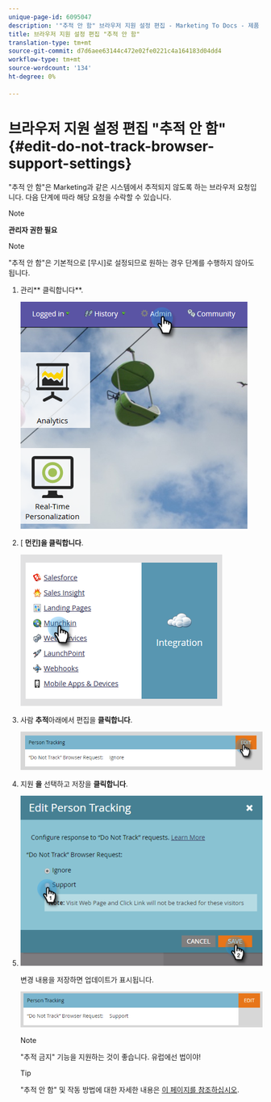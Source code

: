 ```yaml
---
unique-page-id: 6095047
description: '"추적 안 함" 브라우저 지원 설정 편집 - Marketing To Docs - 제품 설명서'
title: 브라우저 지원 설정 편집 "추적 안 함"
translation-type: tm+mt
source-git-commit: d7d6aee63144c472e02fe0221c4a164183d04dd4
workflow-type: tm+mt
source-wordcount: '134'
ht-degree: 0%

---
```



# 브라우저 지원 설정 편집 &quot;추적 안 함&quot; {#edit-do-not-track-browser-support-settings}

&quot;추적 안 함&quot;은 Marketing과 같은 시스템에서 추적되지 않도록 하는 브라우저 요청입니다. 다음 단계에 따라 해당 요청을 수락할 수 있습니다.

>[!NOTE]
>
>**관리자 권한 필요**

>[!NOTE]
>
>&quot;추적 안 함&quot;은 기본적으로 [무시]로 설정되므로 원하는 경우 단계를 수행하지 않아도 됩니다.

1. 관리** 클릭합니다**.

   ![](assets/one.png)

1. [ **먼킨]을 클릭합니다**.

   ![](assets/two.png)

1. 사람 **추적**&#x200B;아래에서 편집을 **클릭합니다**.

   ![](assets/three-2.png)

1. 지원 **을** 선택하고 저장을 **클릭합니다**.
1. ![](assets/four-1.png)

   변경 내용을 저장하면 업데이트가 표시됩니다.

   ![](assets/five-1.png)

   >[!NOTE]
   >
   >&quot;추적 금지&quot; 기능을 지원하는 것이 좋습니다. 유럽에선 법이야!

   >[!TIP]
   >
   >&quot;추적 안 함&quot; 및 작동 방법에 대한 자세한 내용은 [이 페이지를 참조하십시오](https://en.wikipedia.org/wiki/Do_Not_Track).


